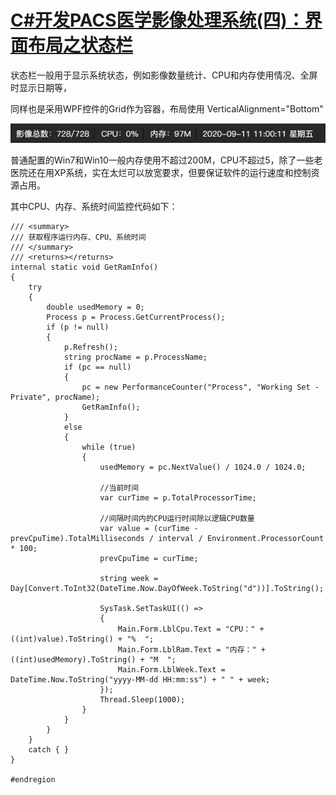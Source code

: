 # [C#开发PACS医学影像处理系统(四)：界面布局之状态栏](https://www.cnblogs.com/Uncle-Joker/p/13650514.html)

状态栏一般用于显示系统状态，例如影像数量统计、CPU和内存使用情况、全屏时显示日期等，

同样也是采用WPF控件的Grid作为容器，布局使用 VerticalAlignment="Bottom"

 ![](vx_images/407850719236527.jpeg) 

普通配置的Win7和Win10一般内存使用不超过200M，CPU不超过5，除了一些老医院还在用XP系统，实在太烂可以放宽要求，但要保证软件的运行速度和控制资源占用。

其中CPU、内存、系统时间监控代码如下：
~~~
/// <summary>
/// 获取程序运行内存、CPU、系统时间
/// </summary>
/// <returns></returns>
internal static void GetRamInfo()
{
    try
    {
        double usedMemory = 0;
        Process p = Process.GetCurrentProcess();
        if (p != null)
        {
            p.Refresh();
            string procName = p.ProcessName;
            if (pc == null)
            {
                pc = new PerformanceCounter("Process", "Working Set - Private", procName);
                GetRamInfo();
            }
            else
            {
                while (true)
                {
                    usedMemory = pc.NextValue() / 1024.0 / 1024.0;

                    //当前时间
                    var curTime = p.TotalProcessorTime;

                    //间隔时间内的CPU运行时间除以逻辑CPU数量
                    var value = (curTime - prevCpuTime).TotalMilliseconds / interval / Environment.ProcessorCount * 100;
                    prevCpuTime = curTime;

                    string week = Day[Convert.ToInt32(DateTime.Now.DayOfWeek.ToString("d"))].ToString();

                    SysTask.SetTaskUI(() =>
                    {
                        Main.Form.LblCpu.Text = "CPU：" + ((int)value).ToString() + "%  ";
                        Main.Form.LblRam.Text = "内存：" + ((int)usedMemory).ToString() + "M  ";
                        Main.Form.LblWeek.Text = DateTime.Now.ToString("yyyy-MM-dd HH:mm:ss") + " " + week;
                    });
                    Thread.Sleep(1000);
                }
            }
        }
    }
    catch { }
}

#endregion
~~~